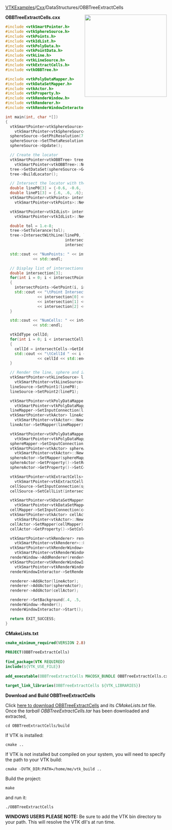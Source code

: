 [VTKExamples](/home/)/[Cxx](/Cxx)/DataStructures/OBBTreeExtractCells

<img align="right" src="https://github.com/lorensen/VTKExamples/blob/gh-pages/Testing/Baseline/DataStructures/TestOBBTreeExtractCells.png?raw=true" width="256" />

**OBBTreeExtractCells.cxx**
```c++
#include <vtkSmartPointer.h>
#include <vtkSphereSource.h>
#include <vtkPoints.h>
#include <vtkIdList.h>
#include <vtkPolyData.h>
#include <vtkPointData.h>
#include <vtkLine.h>
#include <vtkLineSource.h>
#include <vtkExtractCells.h>
#include <vtkOBBTree.h>

#include <vtkPolyDataMapper.h>
#include <vtkDataSetMapper.h>
#include <vtkActor.h>
#include <vtkProperty.h>
#include <vtkRenderWindow.h>
#include <vtkRenderer.h>
#include <vtkRenderWindowInteractor.h>

int main(int, char *[])
{
  vtkSmartPointer<vtkSphereSource> sphereSource =
    vtkSmartPointer<vtkSphereSource>::New();
  sphereSource->SetPhiResolution(7);
  sphereSource->SetThetaResolution(15);
  sphereSource->Update();

  // Create the locator
  vtkSmartPointer<vtkOBBTree> tree =
    vtkSmartPointer<vtkOBBTree>::New();
  tree->SetDataSet(sphereSource->GetOutput());
  tree->BuildLocator();

  // Intersect the locator with the line
  double lineP0[3] = {-0.6, -0.6, -0.6};
  double lineP1[3] = {.6, .6, .6};
  vtkSmartPointer<vtkPoints> intersectPoints =
    vtkSmartPointer<vtkPoints>::New();

  vtkSmartPointer<vtkIdList> intersectCells =
    vtkSmartPointer<vtkIdList>::New();

  double tol = 1.e-8;
  tree->SetTolerance(tol);
  tree->IntersectWithLine(lineP0, lineP1,
                          intersectPoints,
                          intersectCells);

  std::cout << "NumPoints: " << intersectPoints->GetNumberOfPoints()
            << std::endl;

  // Display list of intersections
  double intersection[3];
  for(int i = 0; i < intersectPoints->GetNumberOfPoints(); i++ )
  {
    intersectPoints->GetPoint(i, intersection);
    std::cout << "\tPoint Intersection " << i << ": "
              << intersection[0] << ", "
              << intersection[1] << ", "
              << intersection[2] << std::endl;
  }

  std::cout << "NumCells: " << intersectCells->GetNumberOfIds()
            << std::endl;

  vtkIdType cellId;
  for(int i = 0; i < intersectCells->GetNumberOfIds(); i++ )
  {
    cellId = intersectCells->GetId(i);
    std::cout << "\tCellId " << i << ": "
              << cellId << std::endl;
  }

  // Render the line, sphere and intersected cells
  vtkSmartPointer<vtkLineSource> lineSource =
    vtkSmartPointer<vtkLineSource>::New();
  lineSource->SetPoint1(lineP0);
  lineSource->SetPoint2(lineP1);

  vtkSmartPointer<vtkPolyDataMapper> lineMapper =
    vtkSmartPointer<vtkPolyDataMapper>::New();
  lineMapper->SetInputConnection(lineSource->GetOutputPort());
  vtkSmartPointer<vtkActor> lineActor =
    vtkSmartPointer<vtkActor>::New();
  lineActor->SetMapper(lineMapper);

  vtkSmartPointer<vtkPolyDataMapper> sphereMapper =
    vtkSmartPointer<vtkPolyDataMapper>::New();
  sphereMapper->SetInputConnection(sphereSource->GetOutputPort());
  vtkSmartPointer<vtkActor> sphereActor =
    vtkSmartPointer<vtkActor>::New();
  sphereActor->SetMapper(sphereMapper);
  sphereActor->GetProperty()->SetRepresentationToWireframe();
  sphereActor->GetProperty()->SetColor(0.89,0.81,0.34);

  vtkSmartPointer<vtkExtractCells> cellSource =
    vtkSmartPointer<vtkExtractCells>::New();
  cellSource->SetInputConnection(sphereSource->GetOutputPort());
  cellSource->SetCellList(intersectCells);

  vtkSmartPointer<vtkDataSetMapper> cellMapper =
    vtkSmartPointer<vtkDataSetMapper>::New();
  cellMapper->SetInputConnection(cellSource->GetOutputPort());
  vtkSmartPointer<vtkActor> cellActor =
    vtkSmartPointer<vtkActor>::New();
  cellActor->SetMapper(cellMapper);
  cellActor->GetProperty()->SetColor(1.0, 0.3882, 0.2784);

  vtkSmartPointer<vtkRenderer> renderer =
    vtkSmartPointer<vtkRenderer>::New();
  vtkSmartPointer<vtkRenderWindow> renderWindow =
    vtkSmartPointer<vtkRenderWindow>::New();
  renderWindow->AddRenderer(renderer);
  vtkSmartPointer<vtkRenderWindowInteractor> renderWindowInteractor =
    vtkSmartPointer<vtkRenderWindowInteractor>::New();
  renderWindowInteractor->SetRenderWindow(renderWindow);

  renderer->AddActor(lineActor);
  renderer->AddActor(sphereActor);
  renderer->AddActor(cellActor);

  renderer->SetBackground(.4, .5, .6);
  renderWindow->Render();
  renderWindowInteractor->Start();

  return EXIT_SUCCESS;
}
```
**CMakeLists.txt**
```cmake
cmake_minimum_required(VERSION 2.8)
 
PROJECT(OBBTreeExtractCells)
 
find_package(VTK REQUIRED)
include(${VTK_USE_FILE})
 
add_executable(OBBTreeExtractCells MACOSX_BUNDLE OBBTreeExtractCells.cxx)
 
target_link_libraries(OBBTreeExtractCells ${VTK_LIBRARIES})
```

**Download and Build OBBTreeExtractCells**

Click [here to download OBBTreeExtractCells](https://github.com/lorensen/VTKWikiExamplesTarballs/raw/master/OBBTreeExtractCells.tar) and its *CMakeLists.txt* file.
Once the *tarball OBBTreeExtractCells.tar* has been downloaded and extracted,
```
cd OBBTreeExtractCells/build 
```
If VTK is installed:
```
cmake ..
```
If VTK is not installed but compiled on your system, you will need to specify the path to your VTK build:
```
cmake -DVTK_DIR:PATH=/home/me/vtk_build ..
```
Build the project:
```
make
```
and run it:
```
./OBBTreeExtractCells
```
**WINDOWS USERS PLEASE NOTE:** Be sure to add the VTK bin directory to your path. This will resolve the VTK dll's at run time.

